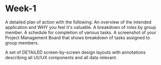 # Week-1

A detailed plan of action with the following:
An overview of the intended application and WHY you feel it's valuable.
A breakdown of roles by group member.
A schedule for completion of various tasks.
A screenshot of your Project Management Board that shows breakdown of tasks assigned to group members.

A set of DETAILED screen-by-screen design layouts with annotations describing all UI//UX components and all data relevant.

